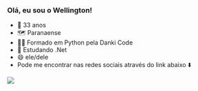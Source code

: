 ### Olá, eu sou o Wellington!
- 🎂 33 anos
- 🗺️ Paranaense
- 👨‍🎓 Formado em Python pela Danki Code 
- 📖 Estudando .Net 
- 😄  ele/dele
- Pode me encontrar nas redes sociais através do link abaixo ⬇️
<div>
<a href="https://linktr.ee/wdcdiego" target="_blank"><img src="https://img.shields.io/badge/linktree-39E09B?style=for-the-badge&logo=linktree&logoColor=black" target="_blank"></a>  
  </div>
